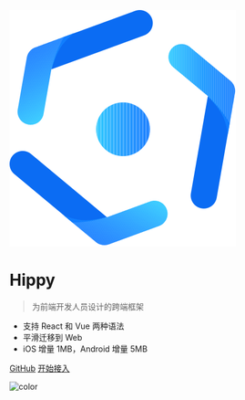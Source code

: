 ![logo](_media/logo.svg)

# Hippy

> 为前端开发人员设计的跨端框架

* 支持 React 和 Vue 两种语法
* 平滑迁移到 Web
* iOS 增量 1MB，Android 增量 5MB


[GitHub](//github.com/Tencent/Hippy)
[开始接入](guide/integration.md)

![color](#fff)

